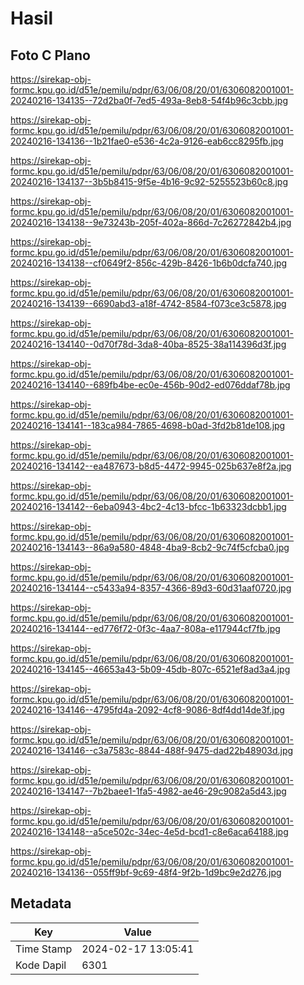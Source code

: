 # Hasil

## Foto C Plano

https://sirekap-obj-formc.kpu.go.id/d51e/pemilu/pdpr/63/06/08/20/01/6306082001001-20240216-134135--72d2ba0f-7ed5-493a-8eb8-54f4b96c3cbb.jpg

https://sirekap-obj-formc.kpu.go.id/d51e/pemilu/pdpr/63/06/08/20/01/6306082001001-20240216-134136--1b21fae0-e536-4c2a-9126-eab6cc8295fb.jpg

https://sirekap-obj-formc.kpu.go.id/d51e/pemilu/pdpr/63/06/08/20/01/6306082001001-20240216-134137--3b5b8415-9f5e-4b16-9c92-5255523b60c8.jpg

https://sirekap-obj-formc.kpu.go.id/d51e/pemilu/pdpr/63/06/08/20/01/6306082001001-20240216-134138--9e73243b-205f-402a-866d-7c26272842b4.jpg

https://sirekap-obj-formc.kpu.go.id/d51e/pemilu/pdpr/63/06/08/20/01/6306082001001-20240216-134138--cf0649f2-856c-429b-8426-1b6b0dcfa740.jpg

https://sirekap-obj-formc.kpu.go.id/d51e/pemilu/pdpr/63/06/08/20/01/6306082001001-20240216-134139--6690abd3-a18f-4742-8584-f073ce3c5878.jpg

https://sirekap-obj-formc.kpu.go.id/d51e/pemilu/pdpr/63/06/08/20/01/6306082001001-20240216-134140--0d70f78d-3da8-40ba-8525-38a114396d3f.jpg

https://sirekap-obj-formc.kpu.go.id/d51e/pemilu/pdpr/63/06/08/20/01/6306082001001-20240216-134140--689fb4be-ec0e-456b-90d2-ed076ddaf78b.jpg

https://sirekap-obj-formc.kpu.go.id/d51e/pemilu/pdpr/63/06/08/20/01/6306082001001-20240216-134141--183ca984-7865-4698-b0ad-3fd2b81de108.jpg

https://sirekap-obj-formc.kpu.go.id/d51e/pemilu/pdpr/63/06/08/20/01/6306082001001-20240216-134142--ea487673-b8d5-4472-9945-025b637e8f2a.jpg

https://sirekap-obj-formc.kpu.go.id/d51e/pemilu/pdpr/63/06/08/20/01/6306082001001-20240216-134142--6eba0943-4bc2-4c13-bfcc-1b63323dcbb1.jpg

https://sirekap-obj-formc.kpu.go.id/d51e/pemilu/pdpr/63/06/08/20/01/6306082001001-20240216-134143--86a9a580-4848-4ba9-8cb2-9c74f5cfcba0.jpg

https://sirekap-obj-formc.kpu.go.id/d51e/pemilu/pdpr/63/06/08/20/01/6306082001001-20240216-134144--c5433a94-8357-4366-89d3-60d31aaf0720.jpg

https://sirekap-obj-formc.kpu.go.id/d51e/pemilu/pdpr/63/06/08/20/01/6306082001001-20240216-134144--ed776f72-0f3c-4aa7-808a-e117944cf7fb.jpg

https://sirekap-obj-formc.kpu.go.id/d51e/pemilu/pdpr/63/06/08/20/01/6306082001001-20240216-134145--46653a43-5b09-45db-807c-6521ef8ad3a4.jpg

https://sirekap-obj-formc.kpu.go.id/d51e/pemilu/pdpr/63/06/08/20/01/6306082001001-20240216-134146--4795fd4a-2092-4cf8-9086-8df4dd14de3f.jpg

https://sirekap-obj-formc.kpu.go.id/d51e/pemilu/pdpr/63/06/08/20/01/6306082001001-20240216-134146--c3a7583c-8844-488f-9475-dad22b48903d.jpg

https://sirekap-obj-formc.kpu.go.id/d51e/pemilu/pdpr/63/06/08/20/01/6306082001001-20240216-134147--7b2baee1-1fa5-4982-ae46-29c9082a5d43.jpg

https://sirekap-obj-formc.kpu.go.id/d51e/pemilu/pdpr/63/06/08/20/01/6306082001001-20240216-134148--a5ce502c-34ec-4e5d-bcd1-c8e6aca64188.jpg

https://sirekap-obj-formc.kpu.go.id/d51e/pemilu/pdpr/63/06/08/20/01/6306082001001-20240216-134136--055ff9bf-9c69-48f4-9f2b-1d9bc9e2d276.jpg


## Metadata

| Key        | Value               |
| ---------- | ------------------- |
| Time Stamp | 2024-02-17 13:05:41 |
| Kode Dapil | 6301                |



